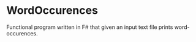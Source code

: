 # WordOccurences

Functional program written in F# that given an input text file prints word-occurences. 

